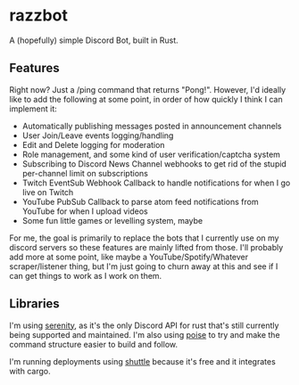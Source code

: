 # razzbot

A (hopefully) simple Discord Bot, built in Rust.

## Features

Right now? Just a /ping command that returns "Pong!". However, I'd ideally like to add the following at some point, in order of how quickly I think I can implement it:

- Automatically publishing messages posted in announcement channels
- User Join/Leave events logging/handling
- Edit and Delete logging for moderation
- Role management, and some kind of user verification/captcha system
- Subscribing to Discord News Channel webhooks to get rid of the stupid per-channel limit on subscriptions
- Twitch EventSub Webhook Callback to handle notifications for when I go live on Twitch
- YouTube PubSub Callback to parse atom feed notifications from YouTube for when I upload videos
- Some fun little games or levelling system, maybe

For me, the goal is primarily to replace the bots that I currently use on my discord servers so these features are mainly lifted from those. I'll probably add more at some point, like maybe a YouTube/Spotify/Whatever scraper/listener thing, but I'm just going to churn away at this and see if I can get things to work as I work on them.

## Libraries

I'm using [serenity](https://github.com/serenity-rs/serenity), as it's the only Discord API for rust that's still currently being supported and maintained.
I'm also using [poise](https://github.com/serenity-rs/poise) to try and make the command structure easier to build and follow.

I'm running deployments using [shuttle](https://shuttle.rs) because it's free and it integrates with cargo.